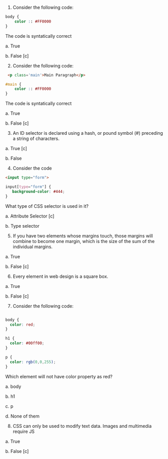 1. Consider the following code:

```css
body {
    color :: #FF0000
}

```

The code is syntatically correct

a. True 

b. False [c]


2. Consider the following code:

```html
 <p class='main'>Main Paragraph</p>

```

```css
#main {
    color :: #FF0000
}

```
The code is syntatically correct

a. True 

b. False [c]

 
3. An ID selector is declared using a hash, or pound symbol (#) preceding a string of characters.

a. True [c]

b. False 


4. Consider the code 
```html
<input type="form">
```

```css
input[type="form"] {
   background-color: #444;
}
```
What type of CSS selector is used in it?

a. Attribute Selector [c]

b. Type selector


5. If you have two elements whose margins touch, those margins will combine to become one margin, which is the size of the sum of the individual margins.

a. True 

b. False [c]

6. Every element in web design is a square box.

a. True

b. False [c]

7. Consider the following code:
```css

body {
  color: red;
}

h1 {
  color: #00ff00;
}

p {
  color: rgb(0,0,255);
}
```

Which element will not have color property as red?

a. body

b. h1

c. p

d. None of them


8. CSS can only be used to modify text data. Images and multimedia require JS

a. True

b. False [c]
